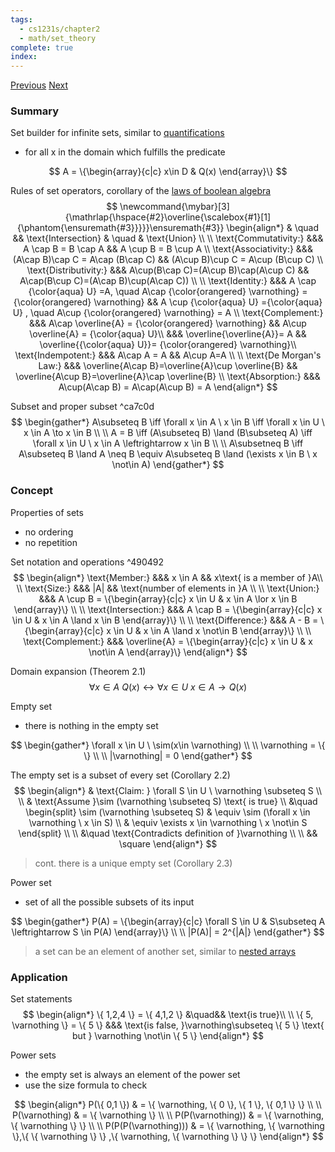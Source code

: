```yaml
---
tags:
  - cs1231s/chapter2
  - math/set_theory
complete: true
index:
---
```

[Previous](/labyrinth/notes/math/cs1231s/proof_by_induction)   [Next](/labyrinth/notes/math/cs1231s/n-ary_relations)
### Summary
Set builder for infinite sets, similar to [quantifications](/labyrinth/notes/math/cs1231s/quantifications)
- for all x in the domain which fulfills the predicate

$$
A = \{\begin{array}{c|c} x\in D & Q(x) \end{array}\}
$$

Rules of set operators, corollary of the [laws of boolean algebra](/labyrinth/notes/math/cs1231s/propositions#^fad79a)
$$
\newcommand{\mybar}[3]{\mathrlap{\hspace{#2}\overline{\scalebox{#1}[1]{\phantom{\ensuremath{#3}}}}}\ensuremath{#3}}
\begin{align*}
& \quad && \text{Intersection} & \quad & \text{Union} \\
\\
\text{Commutativity:} &&& A \cap B = B \cap A && A \cup B = B \cup A \\
\text{Associativity:} &&& (A\cap B)\cap C = A\cap (B\cap C) && (A\cup B)\cup C = A\cup (B\cup C) \\
\text{Distributivity:} &&& A\cup(B\cap C)=(A\cup B)\cap(A\cup C) && A\cap(B\cup C)=(A\cap B)\cup(A\cap C)) \\
\\
\text{Identity:} &&& A \cap {\color{aqua} U} =A, \quad A\cap {\color{orangered} \varnothing} = {\color{orangered} \varnothing} && A \cup {\color{aqua} U} ={\color{aqua} U} , \quad A\cup {\color{orangered} \varnothing} = A \\
\text{Complement:} &&& A\cap \overline{A} = {\color{orangered} \varnothing} && A\cup \overline{A} = {\color{aqua} U}\\
&&& \overline{\overline{A}}= A && \overline{{\color{aqua} U}}= {\color{orangered} \varnothing}\\
\text{Indempotent:} &&& A\cap A = A && A\cup A=A \\
\\
\text{De Morgan's Law:} &&& \overline{A\cap B}=\overline{A}\cup \overline{B} && \overline{A\cup B}=\overline{A}\cap \overline{B} \\
\text{Absorption:} &&& A\cup(A\cap B) = A\cap(A\cup B) = A
\end{align*}
$$

Subset and proper subset ^ca7c0d
$$
\begin{gather*}
A\subseteq B \iff \forall x \in A \ x \in B \iff \forall x \in U \ x \in A \to x \in B \\
\\
A = B \iff (A\subseteq B) \land (B\subseteq A)  \iff \forall x \in U \ x \in A \leftrightarrow  x \in B \\
\\
A\subsetneq B \iff A\subseteq B \land A \neq B \equiv A\subseteq B \land (\exists x \in B \ x \not\in A)
\end{gather*}
$$
### Concept
Properties of sets
- no ordering
- no repetition

Set notation and operations ^490492
$$
\begin{align*}
\text{Member:} &&& x \in A && x\text{ is a member of }A\\
\\
\text{Size:} &&& |A| && \text{number of elements in }A \\
\\
\text{Union:} &&& A \cup B = \{\begin{array}{c|c} x \in U & x \in A \lor x \in B \end{array}\} \\
\\
\text{Intersection:} &&& A \cap B = \{\begin{array}{c|c} x \in U & x \in A \land x \in B \end{array}\} \\
\\
\text{Difference:} &&& A - B = \{\begin{array}{c|c} x \in U & x \in A \land x \not\in B \end{array}\} \\
\\
\text{Complement:} &&& \overline{A} = \{\begin{array}{c|c} x \in U & x \not\in A \end{array}\}
\end{align*}
$$

Domain expansion (Theorem 2.1)
$$
\forall x \in A \ Q(x) \leftrightarrow \forall x \in U \ x \in A \to Q(x)
$$

Empty set
- there is nothing in the empty set

$$
\begin{gather*}
\forall x \in U \ \sim(x\in \varnothing) \\
\\
\varnothing = \{  \} \\
\\
|\varnothing| = 0
\end{gather*}
$$

The empty set is a subset of every set (Corollary 2.2)
$$
\begin{align*}
& \text{Claim: } \forall S \in U \ \varnothing \subseteq S \\
\\
& \text{Assume }\sim (\varnothing \subseteq S) \text{ is true} \\
&\quad \begin{split}
\sim (\varnothing \subseteq S) & \equiv \sim (\forall x \in \varnothing \ x \in S) \\
& \equiv \exists x \in \varnothing \ x \not\in S
\end{split} \\
\\
&\quad \text{Contradicts definition of }\varnothing \\
\\
&& \square
\end{align*}
$$
> cont. there is a unique empty set (Corollary 2.3)

Power set
- set of all the possible subsets of its input

$$
\begin{gather*}
P(A) = \{\begin{array}{c|c} \forall S \in U & S\subseteq A \leftrightarrow S \in P(A) \end{array}\} \\
\\
|P(A)| = 2^{|A|}
\end{gather*}
$$
> a set can be an element of another set, similar to [nested arrays](/labyrinth/notes/cs/cs1101s/arrays#^0bd712)
### Application
Set statements
$$
\begin{align*}
\{ 1,2,4 \} = \{ 4,1,2 \} &\quad&& \text{is true}\\
\\
\{ 5, \varnothing \} = \{ 5 \} &&& \text{is false, }\varnothing\subseteq \{ 5 \} \text{ but } \varnothing \not\in \{ 5 \}
\end{align*}
$$

Power sets
- the empty set is always an element of the power set
- use the size formula to check

$$
\begin{align*}
P(\{ 0,1 \}) & = \{ \varnothing, \{ 0 \}, \{ 1 \}, \{ 0,1 \} \} \\
\\
P(\varnothing) & = \{ \varnothing \} \\
\\
P(P(\varnothing)) & = \{ \varnothing, \{ \varnothing \} \} \\
\\
P(P(P(\varnothing))) & = \{ \varnothing, \{ \varnothing \},\{ \{ \varnothing \} \} ,\{ \varnothing, \{ \varnothing \} \} \} 
\end{align*}
$$